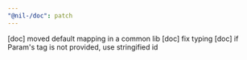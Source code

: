 ```yaml
---
"@nil-/doc": patch
---
```


[doc] moved default mapping in a common lib
[doc] fix typing
[doc] if Param's tag is not provided, use stringified id
